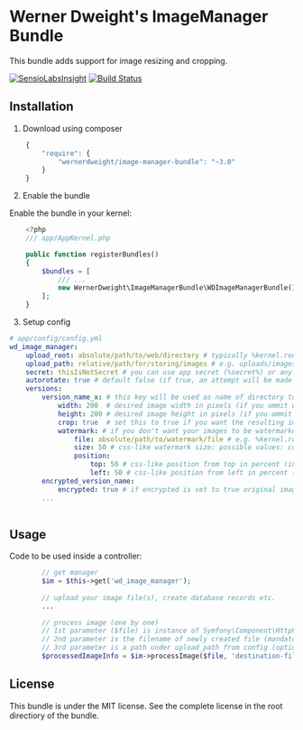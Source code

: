 Werner Dweight's ImageManager Bundle
====================================

This bundle adds support for image resizing and cropping.

[![SensioLabsInsight](https://insight.sensiolabs.com/projects/ef51680d-2247-462e-8284-e6ceac4eff32/big.png)](https://insight.sensiolabs.com/projects/ef51680d-2247-462e-8284-e6ceac4eff32)
[![Build Status](https://travis-ci.org/wernerdweight/wdImageManagerBundle.svg?branch=master)](https://travis-ci.org/wernerdweight/wdImageManagerBundle)


Installation
------------

1) Download using composer

```js
    {
        "require": {
            "wernerdweight/image-manager-bundle": "~3.0"
        }
    }
```

2) Enable the bundle

Enable the bundle in your kernel:

```php
    <?php
    /// app/AppKernel.php

    public function registerBundles()
    {
        $bundles = [
            /// ...
            new WernerDweight\ImageManagerBundle\WDImageManagerBundle(),
        ];
    }
```

3) Setup config

```yml
# app/config/config.yml
wd_image_manager:
    upload_root: absolute/path/to/web/directory # typically %kernel.root_dir%/../web
    upload_path: relative/path/for/storing/images # e.g. uploads/images
    secret: thisIsNotSecret # you can use app secret (%secret%) or any other custom secret (needed for encryption)
    autorotate: true # default false (if true, an attempt will be made to automatically rotate images based on exif data)
    versions:
        version_name_x: # this key will be used as name of directory to where this version of images will be saved
            width: 200  # desired image width in pixels (if you ommit width or height image will keep its original dimensions)
            height: 200 # desired image height in pixels (if you ommit width or height image will keep its original dimensions)
            crop: true  # set this to true if you want the resulting image to have EXACTLY the dimensions specified (default false)
            watermark: # if you don't want your images to be watermarked, do not set this key at all
                file: absolute/path/to/watermark/file # e.g. %kernel.root_dir%/../web/watermark.png
                size: 50 # css-like watermark size; possible values: cover/contain/percentage (integer 0 - 100)
                position:
                    top: 50 # css-like position from top in percent (integer 0 - 100; default 100 - align to bottom)
                    left: 50 # css-like position from left in percent (integer 0- 100; default 100 - align to right)
        encrypted_version_name:
            encrypted: true # if encrypted is set to true original image will be saved encrypted (intended for image download restrictions)
        ...
            
```

Usage
-----

Code to be used inside a controller:
```php
        // get manager
        $im = $this->get('wd_image_manager');
        
        // upload your image file(s), create database records etc.
        ...

        // process image (one by one)
        // 1st parameter ($file) is instance of Symfony\Component\HttpFoundation\File\UploadedFile (mandatory)
        // 2nd parameter is the filename of newly created file (mandatory)
        // 3rd parameter is a path under upload_path from config (optional)
        $processedImageInfo = $im->processImage($file, 'destination-filename', '/optional/subpath');

```

License
-------
This bundle is under the MIT license. See the complete license in the root directiory of the bundle.
